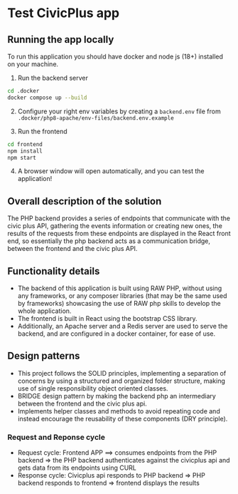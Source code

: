 # Test CivicPlus app

## Running the app locally

To run this application you should have docker and node js (18+) installed on your machine.

1. Run the backend server
```sh
cd .docker
docker compose up --build
```
2. Configure your right env variables by creating a `backend.env` file from `.docker/php8-apache/env-files/backend.env.example`

3. Run the frontend
```sh
cd frontend
npm install
npm start
```
4. A browser window will open automatically, and you can test the application!

## Overall description of the solution
The PHP backend provides a series of endpoints that communicate with the civic plus API, gathering the events information or creating new ones, the results of the requests from these endpoints are displayed in the React front end, so essentially the php backend acts as a communication bridge, between the frontend and the civic plus API.

## Functionality details

- The backend of this application is built using RAW PHP, without using any frameworks, or any composer libraries (that may be the same used by frameworks) showcasing the use of RAW php skills to develop the whole application.
- The frontend is built in React using the bootstrap CSS library.
- Additionally, an Apache server and a Redis server are used to serve the backend, and are configured in a docker container, for ease of use.

## Design patterns
- This project follows the SOLID principles, implementing a separation of concerns by using a structured and organized folder structure, making use of single responsibility object oriented classes.
- BRIDGE design pattern by making the backend php an intermediary between the frontend and the civic plus api.
- Implements helper classes and methods to avoid repeating code and instead encourage the reusability of these components (DRY principle).

### Request and Reponse cycle
- Request cycle: Frontend APP ==> consumes endpoints from the PHP backend => the PHP backend authenticates against the civicplus api and gets data from its endpoints using CURL
- Response cycle: Civicplus api responds to PHP backend => PHP backend responds to frontend => frontend displays the results
